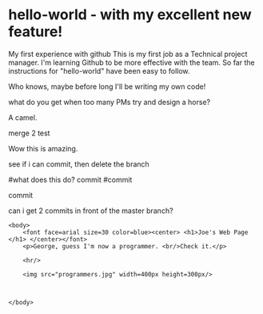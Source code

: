 # hello-world - with my excellent new feature!
My first experience with github 
This is my first job as a Technical project manager.  I'm learning Github to be more effective with the team.
So far the instructions for "hello-world" have been easy to follow.

Who knows, maybe before long I'll be writing my own code!

what do you get when too many PMs try and design a horse?

A camel.

merge 2 test

Wow this is amazing.

see if i can commit, then delete the branch

#what does this do?
commit
#commit
<p> commit </p>
can i get 2 commits in front of the master branch?

<html>
	<head>
		<title>Hello World </title>
	</head>
	
	<body>
		<font face=arial size=30 color=blue><center> <h1>Joe's Web Page </h1> </center></font>
		<p>George, guess I'm now a programmer. <br/>Check it.</p>

		<hr/>

		<img src="programmers.jpg" width=400px height=300px/>
		

		
	</body>
</html>
